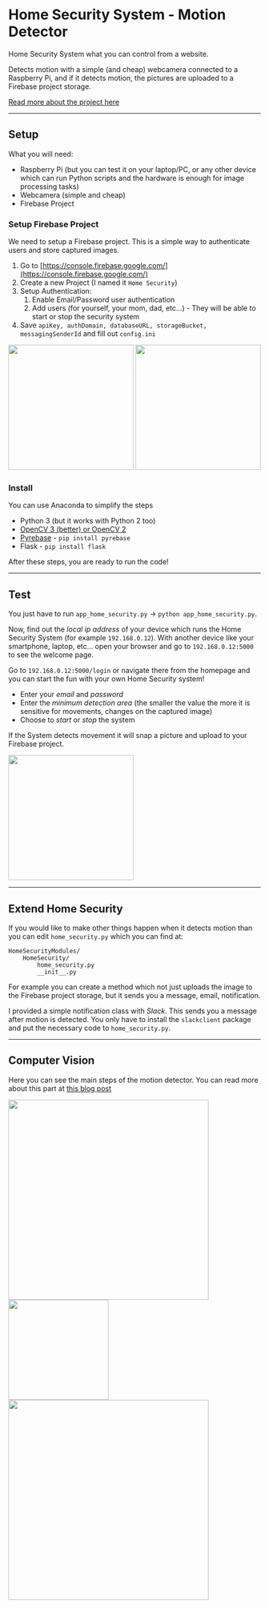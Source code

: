 # Home Security System - Motion Detector

Home Security System what you can control from a website.

Detects motion with a simple (and cheap) webcamera connected to a Raspberry Pi,
and if it detects motion, the pictures are uploaded to a Firebase project storage.

[Read more about the project here](https://gaborvecsei.wordpress.com/2017/03/07/home-security-system-with-computer-vision/)

-------------------------

## Setup

What you will need:

- Raspberry Pi (but you can test it on your laptop/PC,
or any other device which can run Python scripts and the hardware is enough for image processing tasks)
- Webcamera (simple and cheap)
- Firebase Project

### Setup Firebase Project

We need to setup a Firebase project. This is a simple way to authenticate users and store captured images.

1. Go to [https://console.firebase.google.com/](https://console.firebase.google.com/)
2. Create a new Project (I named it `Home Security`)
3. Setup Authentication:
    1. Enable Email/Password user authentication
    2. Add users (for yourself, your mom, dad, etc...) - They will be able to start or stop the security system
4. Save `apiKey, authDomain, databaseURL, storageBucket, messagingSenderId` and fill out `config.ini`

<img  height=250 src="https://github.com/gaborvecsei/Home-Security/blob/master/images/create_firebase_project.jpg" />
<img  height=250 src="https://github.com/gaborvecsei/Home-Security/blob/master/images/firebase_authentication.jpg" />

### Install

You can use Anaconda to simplify the steps

- Python 3 (but it works with Python 2 too)
- [OpenCV 3 (better) or OpenCV 2](http://opencv.org/)
- [Pyrebase](https://github.com/thisbejim/Pyrebase) - `pip install pyrebase`
- Flask - `pip install flask`

After these steps, you are ready to run the code!

--------------------------

## Test

You just have to run `app_home_security.py` -> `python app_home_security.py`.

Now, find out the *local ip address* of your device which runs the Home Security System (for example `192.168.0.12`).
With another device like your smartphone, laptop, etc... open your browser and go to `192.168.0.12:5000` to see the welcome page.

Go to `192.168.0.12:5000/login` or navigate there from the homepage and you can start the fun with your own Home Security system!

* Enter your *email* and *password*
* Enter the *minimum detection area* (the smaller the value the more it is sensitive for movements, changes on the captured image)
* Choose to *start* or *stop* the system

If the System detects movement it will snap a picture and upload to your Firebase project.

<img  height=250 src="https://github.com/gaborvecsei/Home-Security/blob/master/images/firebase_storage.jpg" />

--------------------------

## Extend Home Security

If you would like to make other things happen when it detects motion than you can edit
`home_security.py` which you can find at:

```
HomeSecurityModules/
    HomeSecurity/
        home_security.py
        __init__.py
```

For example you can create a method which not just uploads the image to the Firebase project storage,
but it sends you a message, email, notification.

I provided a simple notification class with *Slack*. This sends you a message after motion is detected. You only have to
install the `slackclient` package and put the necessary code to `home_security.py`.

--------------------------

## Computer Vision

Here you can see the main steps of the motion detector. You can read more about this part at [this blog post](https://gaborvecsei.wordpress.com/2017/03/07/home-security-system-with-computer-vision/)

<img  width=400 src="https://github.com/gaborvecsei/Home-Security/blob/master/images/preprocessing.jpg" />

<img  width=200 src="https://github.com/gaborvecsei/Home-Security/blob/master/images/previous_image.jpg" />

<img  width=400 src="https://github.com/gaborvecsei/Home-Security/blob/master/images/difference_binary.jpg" />
